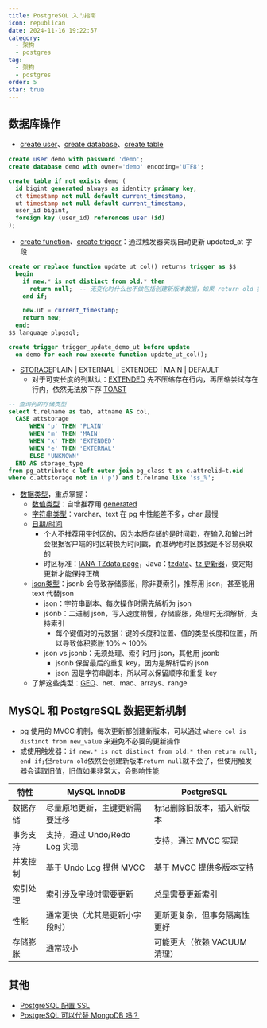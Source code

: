 ```yaml
---
title: PostgreSQL 入门指南
icon: republican
date: 2024-11-16 19:22:57
category:
  - 架构
  - postgres
tag:
  - 架构
  - postgres
order: 5
star: true
---
```


## 数据库操作
- [create user](https://www.postgresql.org/docs/current/sql-createuser.html)、[create database](https://www.postgresql.org/docs/current/sql-createdatabase.html)、[create table](https://www.postgresql.org/docs/current/sql-createtable.html)
```sql
create user demo with password 'demo';
create database demo with owner='demo' encoding='UTF8';

create table if not exists demo (
  id bigint generated always as identity primary key,
  ct timestamp not null default current_timestamp,
  ut timestamp not null default current_timestamp,
  user_id bigint,
  foreign key (user_id) references user (id)
);
```

- [create function](https://www.postgresql.org/docs/current/sql-createfunction.html)、[create trigger](https://www.postgresql.org/docs/current/sql-createtrigger.html)：通过触发器实现自动更新 updated_at 字段
```sql
create or replace function update_ut_col() returns trigger as $$
  begin
    if new.* is not distinct from old.* then
      return null;  -- 无变化时什么也不做包括创建新版本数据，如果 return old 实际依然会创建新版本数据
    end if;

    new.ut = current_timestamp;
    return new;
  end;
$$ language plpgsql;

create trigger trigger_update_demo_ut before update
  on demo for each row execute function update_ut_col();
```

- [STORAGE](https://www.postgresql.org/docs/current/sql-createtable.html#SQL-CREATETABLE-PARMS-STORAGE)PLAIN | EXTERNAL | EXTENDED | MAIN | DEFAULT
  - 对于可变长度的列默认：[EXTENDED](https://www.postgresql.org/docs/current/storage-toast.html#STORAGE-TOAST-ONDISK) 先不压缩存在行内，再压缩尝试存在行内，依然无法放下存 [TOAST](https://www.postgresql.org/docs/current/storage-toast.html)
```sql
-- 查询列的存储类型
select t.relname as tab, attname AS col, 
  CASE attstorage
      WHEN 'p' THEN 'PLAIN'
      WHEN 'm' THEN 'MAIN'
      WHEN 'x' THEN 'EXTENDED'
      WHEN 'e' THEN 'EXTERNAL'
      ELSE 'UNKNOWN'
  END AS storage_type 
from pg_attribute c left outer join pg_class t on c.attrelid=t.oid
where c.attstorage not in ('p') and t.relname like 'ss_%';
```

- [数据类型](https://www.postgresql.org/docs/current/datatype.html)，重点掌握：
  - [数值类型](https://www.postgresql.org/docs/current/datatype-numeric.html)：自增推荐用 [generated](https://www.postgresql.org/docs/current/ddl-generated-columns.html)
  - [字符串类型](https://www.postgresql.org/docs/current/datatype-character.html)：varchar、text 在 pg 中性能差不多，char 最慢
  - [日期/时间](https://www.postgresql.org/docs/current/datatype-datetime.html)
    - 个人不推荐用带时区的，因为本质存储的是时间戳，在输入和输出时会根据客户端的时区转换为时间戳，而准确地时区数据是不容易获取的
    - 时区标准：[IANA TZdata page](http://www.iana.org/time-zones/)，Java：[tzdata](https://www.oracle.com/java/technologies/tzdata-versions.html)、[tz 更新器](https://www.oracle.com/java/technologies/javase/tzupdater-readme.html)，要定期更新才能保持正确
  - [json类型](https://www.postgresql.org/docs/current/datatype-json.html)：jsonb 会导致存储膨胀，除非要索引，推荐用 json，甚至能用 text 代替json
    - json：字符串副本、每次操作时需先解析为 json
    - jsonb：二进制 json，写入速度稍慢，存储膨胀，处理时无须解析，支持索引
      - 每个键值对的元数据：键的长度和位置、值的类型长度和位置，所以导致体积膨胀 10% ~ 100%
    - json vs jsonb：无须处理、索引时用 json，其他用 jsonb
      - jsonb 保留最后的重复 key，因为是解析后的 json
      - json 因是字符串副本，所以可以保留顺序和重复 key
  - 了解这些类型：[GEO](https://www.postgresql.org/docs/current/datatype-geometric.html)、net、mac、arrays、range

## MySQL 和 PostgreSQL 数据更新机制
  - pg 使用的 MVCC 机制，每次更新都创建新版本，可以通过 `where col is distinct from new_value` 来避免不必要的更新操作
  - 或使用触发器：`if new.* is not distinct from old.* then return null; end if;`但`return old`依然会创建新版本`return null`就不会了，但使用触发器会读取旧值，旧值如果非常大，会影响性能

| 特性 | MySQL InnoDB | PostgreSQL |
| --- | --- | --- |
| 数据存储 | 尽量原地更新，主键更新需要迁移 | 标记删除旧版本，插入新版本 |
| 事务支持 | 支持，通过 Undo/Redo Log 实现 | 支持，通过 MVCC 实现 |
| 并发控制 | 基于 Undo Log 提供 MVCC | 基于 MVCC 提供多版本支持 |
| 索引处理 | 索引涉及字段时需要更新 | 总是需要更新索引 |
| 性能 | 通常更快（尤其是更新小字段时） | 更新更复杂，但事务隔离性更好 |
| 存储膨胀 | 通常较小 | 可能更大（依赖 VACUUM 清理） |

## 其他
- [PostgreSQL 配置 SSL](pg-ssl.md)
- [PostgreSQL 可以代替 MongoDB 吗？](pg-vs-mongo.md)